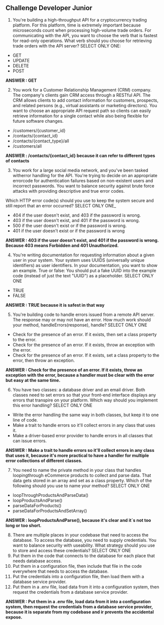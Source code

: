 ## Challenge Developer Junior ##
1. You're building a high-throughput API for a cryptocurrency trading
platform. For this platform, time is extremely important because
microseconds count when processing high-volume trade orders. For
communicating with the API, you want to choose the verb that is fastest
for read-only operations.
What verb should you choose for retrieving trade orders with the API
server?
SELECT ONLY ONE:
- GET
- UPDATE
- DELETE
- POST

**ANSWER : GET**

2. You work for a Customer Relationship Management (CRM) company. The
company's clients gain CRM access through a RESTful API. The CRM allows
clients to add contact information for customers, prospects, and related persons
(e.g., virtual assistants or marketing directors). You want to choose an
appropriate API request path so clients can easily retrieve information for a
single contact while also being flexible for future software changes.

- /customers/{customer_id}
- /contacts/{contact_id}
- /contacts/{contact_type}/all
- /customers/all

**ANSWER : /contacts/{contact_id} because it can refer to different types of contacts**

3. You work for a large social media network, and you've been tasked witherror
handling for the API. You're trying to decide on an appropriate errorcode for
authentication failures based on non-existent users and incorrect passwords. You
want to balance security against brute force attacks with providing descriptive
and true error codes.

Which HTTP error code(s) should you use to keep the system secure and still report
that an error occurred?
SELECT ONLY ONE_
- 404 if the user doesn't exist, and 403 if the password is wrong.
- 403 if the user doesn't exist, and 401 if the password is wrong.
- 500 if the user doesn't exist or if the password is wrong.
- 401 if the user doesn't exist or if the password is wrong

**ANSWER : 403 if the user doesn't exist, and 401 if the password is wrong. Because 403 means Forbidden and 401 Unauthorized.**

4. You're writing documentation for requesting information about a given user in
your system. Your system uses UUIDS (universally unique identifiers) as user
identifiers. In your documentation, you want to show an example.
True or false: You should put a fake UUID into the example code (instead of just the
text "UUID") as a placeholder.
SELECT ONLY ONE
- TRUE
- FALSE

**ANSWER : TRUE because it is safest in that way**

5. You're building code to handle errors issued from a remote API server. The
response may or may not have an error.
How much work should your method, handleErrors(response),
handle?
SELECT ONLY ONE
- Check for the presence of an error. If it exists, then set a class property to the error.
- Check for the presence of an error. If it exists, throw an exception with the error.
- Check for the presence of an error. If it exists, set a class property to the error, then throw an exception.
  
**ANSWER : Check for the presence of an error. If it exists, throw an exception with the error, because a handler must be clear with the error but easy at the same time.**

6. You have two classes: a database driver and an email driver. Both classes need
to set errors so that your front-end interface displays any errors that transpire on
your platform.
Which way should you implement this error handling?
SELECT ONLY ONE
- Write the error handling the same way in both classes, but keep it to one line of code.
- Make a trait to handle errors so it'll collect errors in any class that uses it.
- Make a driver-based error provider to handle errors in all classes that can issue errors.

**ANSWER : Make a trait to handle errors so it'll collect errors in any class that uses it, because it's more practical to have a handler for multiple error collections of different classes.** 

7. You need to name the private method in your class that handles loopingthrough
eCommerce products to collect and parse data. That data gets stored in an array
and set as a class property.
Which of the following should you use to name your method?
SELECT ONLY ONE
- loopThroughProductsAndParseData()
- loopProductsAndParse()
- parseDataForProducts()
- parseDataForProductsAndSetArray()

**ANSWER : loopProductsAndParse(), because it's clear and it´s not too long or too short.**

8. There are multiple places in your codebase that need to access the
database. To access the database, you need to supply credentials. You
want to balance security with useability.
What strategy should you use to store and access these credentials?
SELECT ONLY ONE
1. Put them in the code that connects to the database for each place that needs database access.
2. Put them in a configuration file, then include that file in the code everywhere that needs to access the database.
3. Put the credentials into a configuration file, then load them with a database service provider.
4. Put them in a .env file, load data from it into a configuration system, then request the credentials from a database service provider.

**ANSWER : Put them in a .env file, load data from it into a configuration system, then request the credentials from a database service provider, because it is separate from my codebase and ir prevents the accidental expose.**
